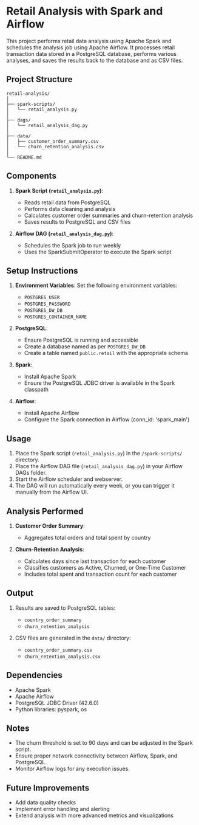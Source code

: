 # Retail Analysis with Spark and Airflow

This project performs retail data analysis using Apache Spark and schedules the analysis job using Apache Airflow. It processes retail transaction data stored in a PostgreSQL database, performs various analyses, and saves the results back to the database and as CSV files.

## Project Structure

```
retail-analysis/
│
├── spark-scripts/
│   └── retail_analysis.py
│
├── dags/
│   └── retail_analysis_dag.py
│
├── data/
│   ├── customer_order_summary.csv
│   └── churn_retention_analysis.csv
│
└── README.md
```

## Components

1. **Spark Script (`retail_analysis.py`)**: 
   - Reads retail data from PostgreSQL
   - Performs data cleaning and analysis
   - Calculates customer order summaries and churn-retention analysis
   - Saves results to PostgreSQL and CSV files

2. **Airflow DAG (`retail_analysis_dag.py`)**: 
   - Schedules the Spark job to run weekly
   - Uses the SparkSubmitOperator to execute the Spark script

## Setup Instructions

1. **Environment Variables**: 
   Set the following environment variables:
   - `POSTGRES_USER`
   - `POSTGRES_PASSWORD`
   - `POSTGRES_DW_DB`
   - `POSTGRES_CONTAINER_NAME`

2. **PostgreSQL**: 
   - Ensure PostgreSQL is running and accessible
   - Create a database named as per `POSTGRES_DW_DB`
   - Create a table named `public.retail` with the appropriate schema

3. **Spark**: 
   - Install Apache Spark
   - Ensure the PostgreSQL JDBC driver is available in the Spark classpath

4. **Airflow**: 
   - Install Apache Airflow
   - Configure the Spark connection in Airflow (conn_id: 'spark_main')

## Usage

1. Place the Spark script (`retail_analysis.py`) in the `/spark-scripts/` directory.
2. Place the Airflow DAG file (`retail_analysis_dag.py`) in your Airflow DAGs folder.
3. Start the Airflow scheduler and webserver.
4. The DAG will run automatically every week, or you can trigger it manually from the Airflow UI.

## Analysis Performed

1. **Customer Order Summary**: 
   - Aggregates total orders and total spent by country

2. **Churn-Retention Analysis**: 
   - Calculates days since last transaction for each customer
   - Classifies customers as Active, Churned, or One-Time Customer
   - Includes total spent and transaction count for each customer

## Output

1. Results are saved to PostgreSQL tables:
   - `country_order_summary`
   - `churn_retention_analysis`

2. CSV files are generated in the `data/` directory:
   - `country_order_summary.csv`
   - `churn_retention_analysis.csv`

## Dependencies

- Apache Spark
- Apache Airflow
- PostgreSQL JDBC Driver (42.6.0)
- Python libraries: pyspark, os

## Notes

- The churn threshold is set to 90 days and can be adjusted in the Spark script.
- Ensure proper network connectivity between Airflow, Spark, and PostgreSQL.
- Monitor Airflow logs for any execution issues.

## Future Improvements

- Add data quality checks
- Implement error handling and alerting
- Extend analysis with more advanced metrics and visualizations